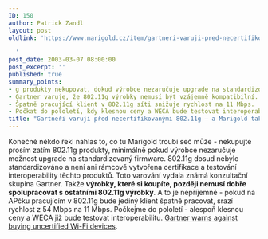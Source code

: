 ```yaml
---
ID: 150
author: Patrick Zandl
layout: post
oldlink: 'https://www.marigold.cz/item/gartneri-varuji-pred-necertifikovanymi-802-11g-a-marigold-taky

  '
post_date: 2003-03-07 08:00:00
post_excerpt: ''
published: true
summary_points:
- g produkty nekupovat, dokud výrobce nezaručuje upgrade na standardizovaný firmware.
- Gartner varuje, že 802.11g výrobky nemusí být vzájemně kompatibilní.
- Špatně pracující klient v 802.11g síti snižuje rychlost na 11 Mbps.
- Počkat do pololetí, kdy klesnou ceny a WECA bude testovat interoperabilitu.
title: "Gartneři varují před necertifikovanými 802.11g – a Marigold taky"
---
```


Konečně někdo řekl nahlas to, co tu Marigold troubí seč může - nekupujte prosím zatím 802.11g produkty, minimálně pokud výrobce nezaručuje možnost upgrade na standardizovaný firmware. 802.11g dosud nebylo standardizováno a není ani rámcově vytvořena certifikace a testování interoperability těchto produktů. Toto varování vydala známá konzultační skupina Gartner. Takže <STRONG>výrobky, které si koupíte, později nemusí dobře spolupracovat s ostatními 802.11g výrobky</STRONG>. A to je nepříjemné - pokud na APčku pracujícím v 802.11g bude jediný klient špatně pracovat, srazí rychlost z 54 Mbps na 11 Mbps. Počkejme do pololetí - alespoň klesnou ceny a WECA již bude testovat interoperabilitu. <A href="http://www.nwfusion.com/news/2003/0306gartner.html" target=_blank>Gartner warns against buying uncertified Wi-Fi devices</A>.